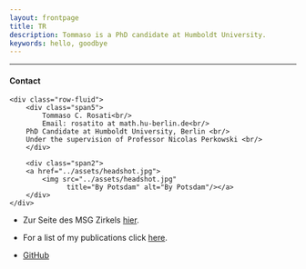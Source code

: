 ```yaml
---
layout: frontpage
title: TR
description: Tommaso is a PhD candidate at Humboldt University. 
keywords: hello, goodbye
---
```

---


<div class="container">
<h4><a name="contact"></a>Contact</h4>

    <div class="row-fluid">
        <div class="span5">
            Tommaso C. Rosati<br/>
            Email: rosatito at math.hu-berlin.de<br/>
	    PhD Candidate at Humboldt University, Berlin <br/>
	    Under the supervision of Professor Nicolas Perkowski <br/>
        </div>

        <div class="span2">
        <a href="../assets/headshot.jpg">
            <img src="../assets/headshot.jpg"
                  title="By Potsdam" alt="By Potsdam"/></a>
        </div>
    </div>
</div>

 - Zur Seite des MSG Zirkels [hier](pages/msb.html).

 - For a list of my publications click [here](pages/research.html).

<!--[curriculum vitae ![CV as pdf]({{ BASE_PATH }}/pages/icons16/pdf-icon.png)]({{ BASE_PATH }}/assets/CV.pdf)<br/>-->


<div class="navbar">
  <div class="navbar-inner">
      <ul class="nav">
          <li><a href="https://github.com/T-Cornelis">GitHub</a></li>
      </ul>
  </div>
</div>
